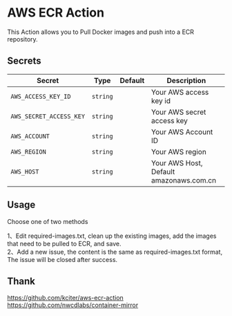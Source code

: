 # AWS ECR Action

This Action allows you to Pull Docker images and push into a ECR repository.

## Secrets
| Secret | Type | Default | Description |
|-----------|------|---------|-------------|
| `AWS_ACCESS_KEY_ID` | `string` | | Your AWS access key id |
| `AWS_SECRET_ACCESS_KEY` | `string` | | Your AWS secret access key |
| `AWS_ACCOUNT` | `string` | | Your AWS Account ID |
| `AWS_REGION` | `string` | | Your AWS region |
| `AWS_HOST` | `string` | | Your AWS Host, Default amazonaws.com.cn|

## Usage
Choose one of two methods  
  
1、Edit required-images.txt, clean up the existing images, add the images that need to be pulled to ECR, and save.  
2、Add a new issue, the content is the same as required-images.txt format, The issue will be closed after success.  
## Thank
https://github.com/kciter/aws-ecr-action  
https://github.com/nwcdlabs/container-mirror

